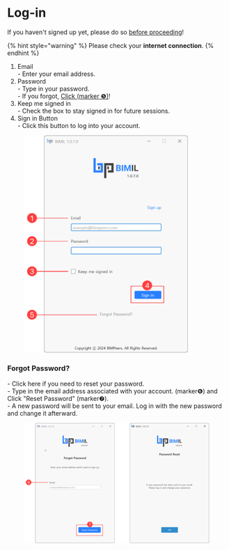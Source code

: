 # Log-in

If you haven't signed up yet, please do so [before proceeding](sign-up.md)!

{% hint style="warning" %}
Please check your **internet connection**.&#x20;
{% endhint %}

1. Email \
   \- Enter your email address.&#x20;
2. Password\
   \- Type in your password. \
   \- If you forgot, [Click (marker ❺)](log-in.md#forgot-password)!&#x20;
3. Keep me signed in \
   \- Check the box to stay signed in for future sessions.
4. Sign in Button\
   \- Click this button to log into your account.

<figure><img src="../.gitbook/assets/image (2) (1) (1) (1) (1) (1) (1) (1).png" alt="" width="375"><figcaption></figcaption></figure>

### Forgot Password?

\- Click here if you need to reset your password. \
\- Type in the email address associated with your account. (marker❻) and Click "Reset Password" (marker❼).\
\- A new password will be sent to your email. Log in with the new password and change it afterward.

<figure><img src="../.gitbook/assets/Forgot Password.png" alt=""><figcaption></figcaption></figure>
